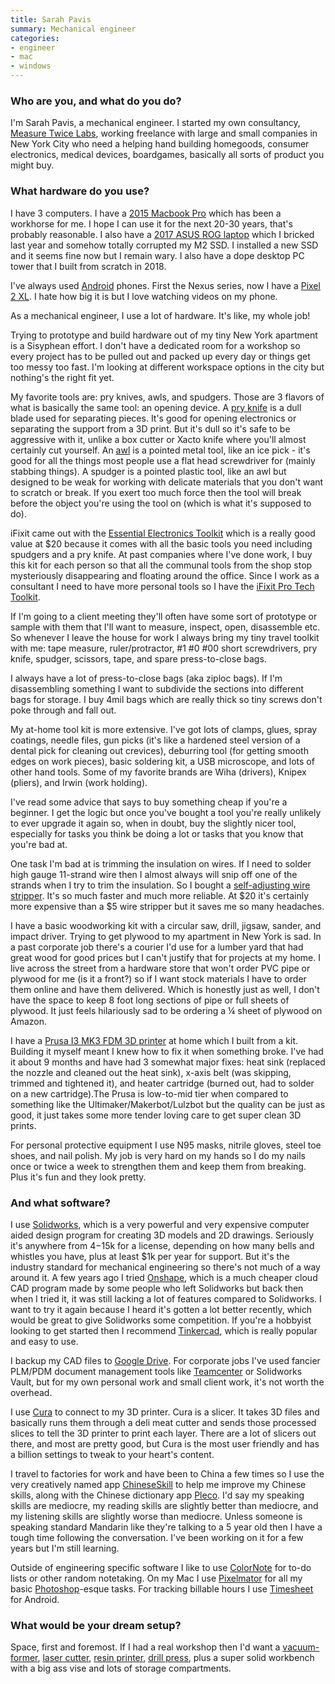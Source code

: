 ```yaml
---
title: Sarah Pavis
summary: Mechanical engineer
categories:
- engineer
- mac
- windows
---
```


### Who are you, and what do you do?

I'm Sarah Pavis, a mechanical engineer. I started my own consultancy, [Measure Twice Labs](https://www.measuretwice.nyc/ "Sarah's consultancy."), working freelance with large and small companies in New York City who need a helping hand building homegoods, consumer electronics, medical devices, boardgames, basically all sorts of product you might buy. 

### What hardware do you use?

I have 3 computers. I have a [2015 Macbook Pro][macbook-pro] which has been a workhorse for me. I hope I can use it for the next 20-30 years, that's probably reasonable. I also have a [2017 ASUS ROG laptop][gl503vd-db71] which I bricked last year and somehow totally corrupted my M2 SSD. I installed a new SSD and it seems fine now but I remain wary. I also have a dope desktop PC tower that I built from scratch in 2018.

I've always used [Android][] phones. First the Nexus series, now I have a [Pixel 2 XL][pixel-2-xl]. I hate how big it is but I love watching videos on my phone. 

As a mechanical engineer, I use a lot of hardware. It's like, my whole job! 

Trying to prototype and build hardware out of my tiny New York apartment is a Sisyphean effort. I don't have a dedicated room for a workshop so every project has to be pulled out and packed up every day or things get too messy too fast. I'm looking at different workspace options in the city but nothing's the right fit yet. 

My favorite tools are: pry knives, awls, and spudgers. Those are 3 flavors of what is basically the same tool: an opening device. A [pry knife][jimmy] is a dull blade used for separating pieces. It's good for opening electronics or separating the support from a 3D print. But it's dull so it's safe to be aggressive with it, unlike a box cutter or Xacto knife where you'll almost certainly cut yourself. An [awl][430-1] is a pointed metal tool, like an ice pick - it's good for all the things most people use a flat head screwdriver for (mainly stabbing things). A spudger is a pointed plastic tool, like an awl but designed to be weak for working with delicate materials that you don't want to scratch or break. If you exert too much force then the tool will break before the object you're using the tool on (which is what it's supposed to do). 

iFixit came out with the [Essential Electronics Toolkit][essential-electronics-toolkit] which is a really good value at $20 because it comes with all the basic tools you need including spudgers and a pry knife. At past companies where I've done work, I buy this kit for each person so that all the communal tools from the shop stop mysteriously disappearing and floating around the office. Since I work as a consultant I need to have more personal tools so I have the [iFixit Pro Tech Toolkit][pro-tech-toolkit]. 

If I'm going to a client meeting they'll often have some sort of prototype or sample with them that I'll want to measure, inspect, open, disassemble etc. So whenever I leave the house for work I always bring my tiny travel toolkit with me: tape measure, ruler/protractor, #1 #0 #00 short screwdrivers, pry knife, spudger, scissors, tape, and spare press-to-close bags. 

I always have a lot of press-to-close bags (aka ziploc bags). If I'm disassembling something I want to subdivide the sections into different bags for storage. I buy 4mil bags which are really thick so tiny screws don't poke through and fall out. 

My at-home tool kit is more extensive. I've got lots of clamps, glues, spray coatings, needle files, gun picks (it's like a hardened steel version of a dental pick for cleaning out crevices), deburring tool (for getting smooth edges on work pieces), basic soldering kit, a USB microscope, and lots of other hand tools. Some of my favorite brands are Wiha (drivers), Knipex (pliers), and Irwin (work holding). 

I've read some advice that says to buy something cheap if you're a beginner. I get the logic but once you've bought a tool you're really unlikely to ever upgrade it again so, when in doubt, buy the slightly nicer tool, especially for tasks you think be doing a lot or tasks that you know that you're bad at. 

One task I'm bad at is trimming the insulation on wires. If I need to solder high gauge 11-strand wire then I almost always will snip off one of the strands when I try to trim the insulation. So I bought a [self-adjusting wire stripper][self-adjusting-wire-stripper]. It's so much faster and much more reliable. At $20 it's certainly more expensive than a $5 wire stripper but it saves me so many headaches. 

I have a basic woodworking kit with a circular saw, drill, jigsaw, sander, and impact driver. Trying to get plywood to my apartment in New York is sad. In a past corporate job there's a courier I'd use for a lumber yard that had great wood for good prices but I can't justify that for projects at my home. I live across the street from a hardware store that won't order PVC pipe or plywood for me (is it a front?) so if I want stock materials I have to order them online and have them delivered. Which is honestly just as well, I don't have the space to keep 8 foot long sections of pipe or full sheets of plywood. It just feels hilariously sad to be ordering a ¼ sheet of plywood on Amazon. 

I have a [Prusa I3 MK3 FDM 3D printer][i3-mk3s] at home which I built from a kit. Building it myself meant I knew how to fix it when something broke. I've had it about 9 months and have had 3 somewhat major fixes: heat sink (replaced the nozzle and cleaned out the heat sink), x-axis belt (was skipping, trimmed and tightened it), and heater cartridge (burned out, had to solder on a new cartridge).The Prusa is low-to-mid tier when compared to something like the Ultimaker/Makerbot/Lulzbot but the quality can be just as good, it just takes some more tender loving care to get super clean 3D prints. 

For personal protective equipment I use N95 masks, nitrile gloves, steel toe shoes, and nail polish. My job is very hard on my hands so I do my nails once or twice a week to strengthen them and keep them from breaking. Plus it's fun and they look pretty.

### And what software?

I use [Solidworks][], which is a very powerful and very expensive computer aided design program for creating 3D models and 2D drawings. Seriously it's anywhere from $4-$15k for a license, depending on how many bells and whistles you have, plus at least $1k per year for support. But it's the industry standard for mechanical engineering so there's not much of a way around it. A few years ago I tried [Onshape][], which is a much cheaper cloud CAD program made by some people who left Solidworks but back then when I tried it, it was still lacking a lot of features compared to Solidworks. I want to try it again because I heard it's gotten a lot better recently, which would be great to give Solidworks some competition. If you're a hobbyist looking to get started then I recommend [Tinkercad][], which is really popular and easy to use.

I backup my CAD files to [Google Drive][google-drive]. For corporate jobs I've used fancier PLM/PDM document management tools like [Teamcenter][] or Solidworks Vault, but for my own personal work and small client work, it's not worth the overhead. 

I use [Cura][] to connect to my 3D printer. Cura is a slicer. It takes 3D files and basically runs them through a deli meat cutter and sends those processed slices to tell the 3D printer to print each layer. There are a lot of slicers out there, and most are pretty good, but Cura is the most user friendly and has a billion settings to tweak to your heart's content. 

I travel to factories for work and have been to China a few times so I use the very creatively named app [ChineseSkill][chineseskill-android] to help me improve my Chinese skills, along with the Chinese dictionary app [Pleco][pleco-chinese-dictionary-android]. I'd say my speaking skills are mediocre, my reading skills are slightly better than mediocre, and my listening skills are slightly worse than mediocre. Unless someone is speaking standard Mandarin like they're talking to a 5 year old then I have a tough time following the conversation. I've been working on it for a few years but I'm still learning. 

Outside of engineering specific software I like to use [ColorNote][colornote-android] for to-do lists or other random notetaking. On my Mac I use [Pixelmator][] for all my basic [Photoshop][]-esque tasks. For tracking billable hours I use [Timesheet][timesheet-android] for Android. 

### What would be your dream setup?

Space, first and foremost. If I had a real workshop then I'd want a [vacuum-former][formbox], [laser cutter][glowforge], [resin printer][form-2], [drill press][jdp-15b], plus a super solid workbench with a big ass vise and lots of storage compartments.

[430-1]: http://dascopro.com/miscellaneous.html "A scratch awl."
[android]: https://developers.google.com/android/?csw=1 "A mobile phone platform."
[chineseskill-android]: https://play.google.com/store/apps/details?id=com.chineseskill&hl=en_US "An app for learning Chinese."
[colornote-android]: https://play.google.com/store/apps/details?id=com.socialnmobile.dictapps.notepad.color.note&hl=en_US "A note taking app."
[cura]: https://ultimaker.com/en/products/cura-software "Mac software for preparing models for 3D printing."
[essential-electronics-toolkit]: https://www.ifixit.com/Store/Tools/Essential-Electronics-Toolkit/IF145-348?o=2 "A toolkit for electronics repair."
[form-2]: https://formlabs.com/products/3d-printers/form-2/ "A 3D printer."
[formbox]: https://www.matterhackers.com/store/l/mayku-formbox-desktop-vacuum-former/sk/MLCH26RT "A deskop vacuum former."
[gl503vd-db71]: https://www.newegg.com/Product/Product.aspx?Item=9SIAAUA7PE4884 "A 15.6 inch PC laptop."
[glowforge]: https://glowforge.com/ "A 3D laser printer."
[google-drive]: https://drive.google.com/ "A cloud storage service."
[i3-mk3s]: https://www.prusa3d.com/original-prusa-i3-mk3/ "A 3D printer."
[jdp-15b]: https://www.jettools.com/us/en/p/15-benchtop-drill-press/716200 "A drill press."
[jimmy]: https://www.ifixit.com/Store/Tools/Jimmy/IF145-259?o=1 "A pry knife."
[macbook-pro]: https://www.apple.com/macbook-pro/ "A laptop."
[onshape]: https://www.onshape.com/ "Web-based CAD software."
[photoshop]: https://www.adobe.com/products/photoshop.html "A bitmap image editor."
[pixel-2-xl]: https://en.wikipedia.org/wiki/Pixel_2 "A 6 inch Android smartphone."
[pixelmator]: https://www.pixelmator.com/mac/ "An image editor for the Mac."
[pleco-chinese-dictionary-android]: https://play.google.com/store/apps/details?id=com.pleco.chinesesystem&hl=en_US "A Chinese dictionary app."
[pro-tech-toolkit]: https://www.ifixit.com/Store/Tools/Pro-Tech-Toolkit/IF145-307 "A toolkit for repairing computer devices."
[self-adjusting-wire-stripper]: https://www.irwin.com/tools/pliers-adjustable-wrenches/self-adjusting-wire-stripper "A wire stripping tool."
[solidworks]: https://www.3ds.com/products-services/solidworks/ "Modelling/CAD software."
[teamcenter]: https://www.plm.automation.siemens.com/global/en/products/teamcenter/ "Product lifecycle management software."
[timesheet-android]: https://play.google.com/store/apps/details?id=com.rauscha.apps.timesheet "A time tracking app."
[tinkercad]: https://www.tinkercad.com/ "Web-based CAD software."
